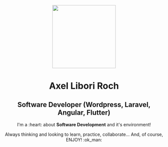 <p align="center" width="300">
   <img align="center" width="200" src="https://avatars.githubusercontent.com/u/71702817?v=4" />
   <h1 align="center">Axel Libori Roch</h1>
   <h2 align="center">Software Developer (Wordpress, Laravel, Angular, Flutter)</h2>
</p>

<p align="center">I'm a :heart: about <strong>Software Development</strong> and it's environment!</p>
<p align="center">Always thinking and looking to learn, practice, collaborate... And, of course, ENJOY! :ok_man:</p>
<p>&nbsp;</p>
<div align="center">
</div

